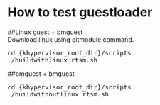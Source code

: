 # How to test guestloader

##Linux guest + bmguest<br>
Download linux using gitmodule command.
<pre>
cd {khypervisor_root_dir}/scripts
./buildwithlinux_rtsm.sh
</pre>

##bmguest + bmguest
<pre>
cd {khypervisor_root_dir}/scripts
./buildwithoutlinux_rtsm.sh
</pre>
